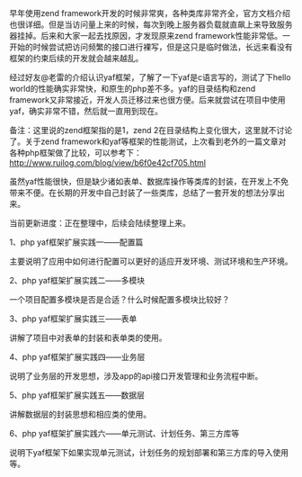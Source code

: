 早年使用zend framework开发的时候非常爽，各种类库非常齐全，官方文档介绍也很详细。但是当访问量上来的时候，每次到晚上服务器负载就直飙上来导致服务器挂掉。后来和大家一起去找原因，才发现原来zend framework性能非常低。一开始的时候尝试把访问频繁的接口进行裸写，但是这只是临时做法，长远来看没有框架的约束后续的开发就会越来越乱。

经过好友@老雷的介绍认识yaf框架，了解了一下yaf是c语言写的，测试了下hello world的性能确实非常快，和原生的php差不多。yaf的目录结构和zend framework又非常接近，开发人员迁移过来也很方便。后来就尝试在项目中使用yaf，确实非常不错，然后就一直用到现在。

备注：这里说的zend框架指的是1，zend 2在目录结构上变化很大，这里就不讨论了。关于zend framework和yaf等框架的性能测试，上次看到老外的一篇文章对各种php框架做了比较，可以参考下：http://www.ruilog.com/blog/view/b6f0e42cf705.html

虽然yaf性能很快，但是缺少诸如表单、数据库操作等类库的封装，在开发上不免带来不便。在长期的开发中自己封装了一些类库，总结了一套开发的想法分享出来。

当前更新进度：正在整理中，后续会陆续整理上来。

1、php yaf框架扩展实践一——配置篇

主要说明了应用中如何进行配置可以更好的适应开发环境、测试环境和生产环境。

2、php yaf框架扩展实践二——多模块

一个项目配置多模块是否是合适？什么时候配置多模块比较好？

3、php yaf框架扩展实践三——表单

讲解了项目中对表单的封装和表单类的使用。

4、php yaf框架扩展实践四——业务层

说明了业务层的开发思想，涉及app的api接口开发管理和业务流程中断。

5、php yaf框架扩展实践五——数据层

讲解数据层的封装思想和相应类的使用。

6、php yaf框架扩展实践六——单元测试、计划任务、第三方库等

说明下yaf框架下如果实现单元测试，计划任务的规划部署和第三方库的导入使用等。